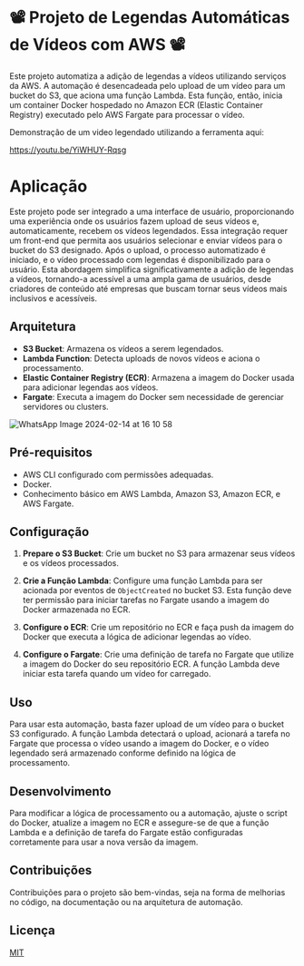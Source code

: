 # 📽 Projeto de Legendas Automáticas de Vídeos com AWS 📽

Este projeto automatiza a adição de legendas a vídeos utilizando serviços da AWS. A automação é desencadeada pelo upload de um vídeo para um bucket do S3, que aciona uma função Lambda. Esta função, então, inicia um container Docker hospedado no Amazon ECR (Elastic Container Registry) executado pelo AWS Fargate para processar o vídeo.

Demonstração de um video legendado utilizando a ferramenta aqui:

https://youtu.be/YiWHUY-Rqsg

# Aplicação

Este projeto pode ser integrado a uma interface de usuário, proporcionando uma experiência onde os usuários fazem upload de seus vídeos e, automaticamente, recebem os vídeos legendados. Essa integração requer um front-end que permita aos usuários selecionar e enviar vídeos para o bucket do S3 designado. Após o upload, o processo automatizado é iniciado, e o vídeo processado com legendas é disponibilizado para o usuário. Esta abordagem simplifica significativamente a adição de legendas a vídeos, tornando-a acessível a uma ampla gama de usuários, desde criadores de conteúdo até empresas que buscam tornar seus vídeos mais inclusivos e acessíveis.

## Arquitetura

- **S3 Bucket**: Armazena os vídeos a serem legendados.
- **Lambda Function**: Detecta uploads de novos vídeos e aciona o processamento.
- **Elastic Container Registry (ECR)**: Armazena a imagem do Docker usada para adicionar legendas aos vídeos.
- **Fargate**: Executa a imagem do Docker sem necessidade de gerenciar servidores ou clusters.

![WhatsApp Image 2024-02-14 at 16 10 58](https://github.com/Sampaio-Vitor/legendario/assets/110466124/e58d5923-ba02-4fb7-8978-28008b3b67e9)


## Pré-requisitos

- AWS CLI configurado com permissões adequadas.
- Docker.
- Conhecimento básico em AWS Lambda, Amazon S3, Amazon ECR, e AWS Fargate.

## Configuração

1. **Prepare o S3 Bucket**: Crie um bucket no S3 para armazenar seus vídeos e os vídeos processados.

2. **Crie a Função Lambda**: Configure uma função Lambda para ser acionada por eventos de `ObjectCreated` no bucket S3. Esta função deve ter permissão para iniciar tarefas no Fargate usando a imagem do Docker armazenada no ECR.

3. **Configure o ECR**: Crie um repositório no ECR e faça push da imagem do Docker que executa a lógica de adicionar legendas ao vídeo.

4. **Configure o Fargate**: Crie uma definição de tarefa no Fargate que utilize a imagem do Docker do seu repositório ECR. A função Lambda deve iniciar esta tarefa quando um vídeo for carregado.

## Uso

Para usar esta automação, basta fazer upload de um vídeo para o bucket S3 configurado. A função Lambda detectará o upload, acionará a tarefa no Fargate que processa o vídeo usando a imagem do Docker, e o vídeo legendado será armazenado conforme definido na lógica de processamento.

## Desenvolvimento

Para modificar a lógica de processamento ou a automação, ajuste o script do Docker, atualize a imagem no ECR e assegure-se de que a função Lambda e a definição de tarefa do Fargate estão configuradas corretamente para usar a nova versão da imagem.


## Contribuições

Contribuições para o projeto são bem-vindas, seja na forma de melhorias no código, na documentação ou na arquitetura de automação.

## Licença

[MIT](LICENSE)
